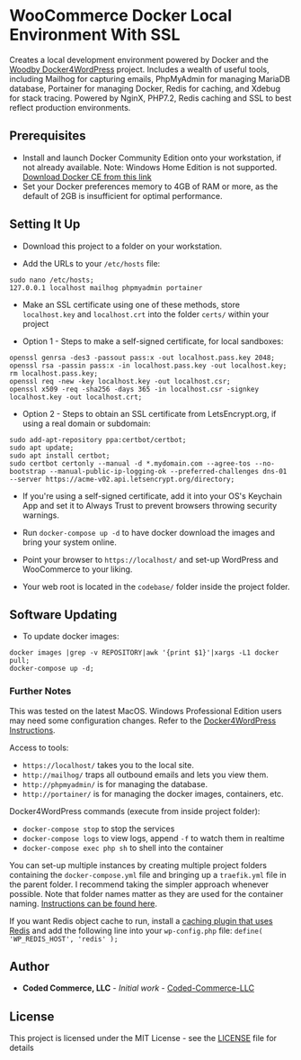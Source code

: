 # WooCommerce Docker Local Environment With SSL

Creates a local development environment powered by Docker and the [Woodby Docker4WordPress](https://wodby.com/stacks/wordpress/docs/local/) project. Includes a wealth of useful tools, including Mailhog for capturing emails, PhpMyAdmin for managing MariaDB database, Portainer for managing Docker, Redis for caching, and Xdebug for stack tracing. Powered by NginX, PHP7.2, Redis caching and SSL to best reflect production environments.

## Prerequisites

* Install and launch Docker Community Edition onto your workstation, if not already available. Note: Windows Home Edition is not supported. [Download Docker CE from this link](https://store.docker.com/search?type=edition&offering=community)
* Set your Docker preferences memory to 4GB of RAM or more, as the default of 2GB is insufficient for optimal performance.

## Setting It Up

* Download this project to a folder on your workstation.

* Add the URLs to your `/etc/hosts` file:
```
sudo nano /etc/hosts;
127.0.0.1 localhost mailhog phpmyadmin portainer
```

* Make an SSL certificate using one of these methods, store `localhost.key` and `localhost.crt` into the folder `certs/` within your project

* Option 1 - Steps to make a self-signed certificate, for local sandboxes:
```
openssl genrsa -des3 -passout pass:x -out localhost.pass.key 2048;
openssl rsa -passin pass:x -in localhost.pass.key -out localhost.key;
rm localhost.pass.key;
openssl req -new -key localhost.key -out localhost.csr;
openssl x509 -req -sha256 -days 365 -in localhost.csr -signkey localhost.key -out localhost.crt;
```

* Option 2 - Steps to obtain an SSL certificate from LetsEncrypt.org, if using a real domain or subdomain:
```
sudo add-apt-repository ppa:certbot/certbot;
sudo apt update;
sudo apt install certbot;
sudo certbot certonly --manual -d *.mydomain.com --agree-tos --no-bootstrap --manual-public-ip-logging-ok --preferred-challenges dns-01 --server https://acme-v02.api.letsencrypt.org/directory;
```

* If you're using a self-signed certificate, add it into your OS's Keychain App and set it to Always Trust to prevent browsers throwing security warnings.

* Run `docker-compose up -d` to have docker download the images and bring your system online.

* Point your browser to `https://localhost/` and set-up WordPress and WooCommerce to your liking.

* Your web root is located in the `codebase/` folder inside the project folder.

## Software Updating

* To update docker images:
```
docker images |grep -v REPOSITORY|awk '{print $1}'|xargs -L1 docker pull;
docker-compose up -d;
```

### Further Notes

This was tested on the latest MacOS. Windows Professional Edition users may need some configuration changes. Refer to the [Docker4WordPress Instructions](https://wodby.com/stacks/wordpress/docs/local/multiple-projects/).

Access to tools:
* `https://localhost/` takes you to the local site.
* `http://mailhog/` traps all outbound emails and lets you view them.
* `http://phpmyadmin/` is for managing the database.
* `http://portainer/` is for managing the docker images, containers, etc.

Docker4WordPress commands (execute from inside project folder):
* `docker-compose stop` to stop the services
* `docker-compose logs` to view logs, append `-f` to watch them in realtime
* `docker-compose exec php sh` to shell into the container

You can set-up multiple instances by creating multiple project folders containing the `docker-compose.yml` file and bringing up a `traefik.yml` file in the parent folder. I recommend taking the simpler approach whenever possible. Note that folder names matter as they are used for the container naming. [Instructions can be found here](https://wodby.com/stacks/wordpress/docs/local/multiple-projects/).

If you want Redis object cache to run, install a [caching plugin that uses Redis](https://wordpress.org/plugins/redis-cache/) and add the following line into your `wp-config.php` file: `define( 'WP_REDIS_HOST', 'redis' );`

## Author

* **Coded Commerce, LLC** - *Initial work* - [Coded-Commerce-LLC](https://github.com/Coded-Commerce-LLC)

## License

This project is licensed under the MIT License - see the [LICENSE](LICENSE) file for details
